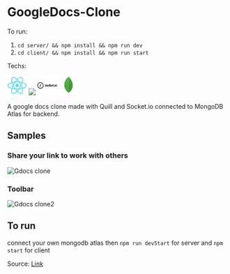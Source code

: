 # GoogleDocs-Clone

To run:

1. `cd server/ && npm install && npm run dev`
2. `cd client/ && npm install && npm run start`

Techs: <div>
<img width="45px" src="https://raw.githubusercontent.com/devicons/devicon/master/icons/react/react-original.svg">
<img width="60px" src="https://quilljs.com/assets/images/logo.svg">
<img width="45px" src="https://raw.githubusercontent.com/devicons/devicon/master/icons/socketio/socketio-original-wordmark.svg" />
<img width="45px" src="https://raw.githubusercontent.com/devicons/devicon/master/icons/mongodb/mongodb-original.svg">

</div>

A google docs clone made with Quill and Socket.io connected to MongoDB Atlas for backend.

## Samples

### Share your link to work with others

![Gdocs clone](https://user-images.githubusercontent.com/104483060/182034730-d8086bf8-4ecf-40da-97f8-996dcbd7b815.gif)

### Toolbar

![Gdocs clone2](https://user-images.githubusercontent.com/104483060/182035294-497d9bca-80fc-4612-829d-d88075160c2d.gif)

## To run

connect your own mongodb atlas then `npm run devStart` for server and `npm start` for client

Source: <a href="https://www.youtube.com/watch?v=iRaelG7v0OU&ab_channel=WebDevSimplified">Link</a>

